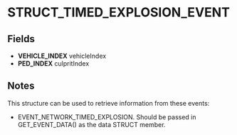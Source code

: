 # STRUCT_TIMED_EXPLOSION_EVENT

## Fields
* **VEHICLE_INDEX** vehicleIndex
* **PED_INDEX** culpritIndex

## Notes
This structure can be used to retrieve information from these events:
- EVENT_NETWORK_TIMED_EXPLOSION.
Should be passed in GET_EVENT_DATA() as the data STRUCT member.